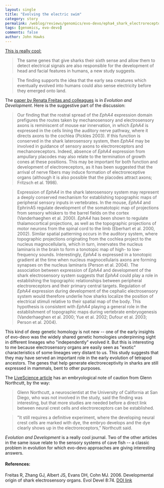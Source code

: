 ```yaml
---
layout: single 
title: "Evolving the electric swim" 
category: story
permalink: /weblog/reviews/genomics/evo-devo/epha4_shark_electroreceptors_2006.html
tags: [genomics, evo-devo] 
comments: false 
author: John Hawks 
---
```



<p>
<a href="http://www.msnbc.msn.com/id/11221101">This is really cool:</a>

<blockquote>The same genes that give sharks their sixth sense and allow them to detect electrical signals are also responsible for the development of head and facial features in humans, a new study suggests.</blockquote>

<blockquote>The finding supports the idea that the early sea creatures which eventually evolved into humans could also sense electricity before they emerged onto land.</blockquote>

<p>
The <a href="http://dx.doi.org/10.1111/j.1525-142X.2006.05076.x">paper by Renata Freitas and colleagues</a> is in <i>Evolution and Development</i>. Here is the suggestive part of the discussion: 
</p>

<blockquote>Our finding that the rostral spread of the <i>EphA4</i> expression domain prefigures the routes taken by mechanosensory and electrosensory axons is reminiscent of mouse ear innervation, in which <i>EphA4</i> is expressed in the cells lining the auditory nerve pathway, where it directs axons to the cochlea (Pickles 2003). If this function is conserved in the shark laterosensory system, then <i>EphA4</i> may be involved in guidance of sensory axons to electroreceptors and mechanoreceptors. Indeed, absence of <i>EphA4</i> expression from ampullary placodes may also relate to the termination of growth cones at these positions. This may be important for both function and development of electroreceptors, as it has been suggested that the arrival of nerve fibers may induce formation of electroreceptive organs (although it is also possible that the placodes attract axons; Fritzsch et al. 1998).</blockquote>

<blockquote>Expression of <i>EphA4</i> in the shark laterosensory system may represent a deeply conserved mechanism for establishing topographic maps of peripheral sensory inputs in vertebrates. In the mouse, <i>EphA4</i> and EphrinA5 regulate development of the somatotopic map of projections from sensory whiskers to the barrel fields on the cortex (Vanderhaeghen et al. 2000). <i>EphA4</i> has been shown to regulate thalamocortical projections, as well as the topographic projections of motor neurons from the spinal cord to the limb (Eberhart et al. 2000, 2002). Similar spatial patterning occurs in the auditory system, where topographic projections originating from the cochlea project to the nucleus magnocellularis, which in turn, innervates the nucleus laminaris in the brain to form a tonotopic map of high- to low-frequency sounds. Interestingly, <i>EphA4</i> is expressed in a tonotopic gradient at the time when nucleus magnocellularis axons are forming synapses on the nucleus laminaris (Person et al. 2004). The association between expression of <i>EphA4</i> and development of the shark electrosensory system suggests that <i>EphA4</i> could play a role in establishing the topographic relationships between peripheral electroreceptors and their primary central targets. Regulation of <i>EphA4</i> expression during development of the cephalic electrosensory system would therefore underlie how sharks localize the position of electrical stimuli relative to their spatial map of the body. This hypothesis is consistent with <i>EphA4</i> playing a general role in the establishment of topographic maps during vertebrate embryogenesis (Vanderhaeghen et al. 2000; Yue et al. 2002; Dufour et al. 2003; Person et al. 2004).</blockquote>

<p>
This kind of deep genetic homology is not new -- one of the early insights of evo-devo was the widely shared genetic homologies underpinning sight in different lineages who "independently" evolved it. But this is interesting to me because electrosensory organs are easily seen as "exotic" characteristics of some lineages very distant to us. This study suggests that they may have served an important role in the early evolution of tetrapod ancestors. The genes that help generate electroreceptivity in sharks are still expressed in mammals, bent to other purposes. 
</p>

<p>
The <a href="http://www.msnbc.msn.com/id/11221101">LiveScience article</a> has an embryological note of caution from Glenn Northcutt, by the way:
</p>

<blockquote>Glenn Northcutt, a neuroscientist at the University of California at San Diego, who was not involved in the study, said the finding was interesting, but that more studies are needed before a direct link between neural crest cells and electroreceptors can be established.</blockquote>

<blockquote>"It still requires a definitive experiment, where the developing neural crest cells are marked with dye, the embryo develops and the dye clearly shows up in the electroreceptors," Northcutt said.</blockquote>

<i>Evolution and Development</i> is a really cool journal. Two of the other articles in the same issue relate to the sensory systems of cave fish -- a classic problem in evolution for which evo-devo approaches are giving interesting answers. 
</p>

<h4>References:</h4>

<p class="cite">Freitas R, Zhang GJ, Albert JS, Evans DH, Cohn MJ. 2006. Developmental origin of shark electrosensory organs. Evol Devel 8:74. <a href="http://dx.doi.org/10.1111/j.1525-142X.2006.05076.x">DOI link</a></p>

